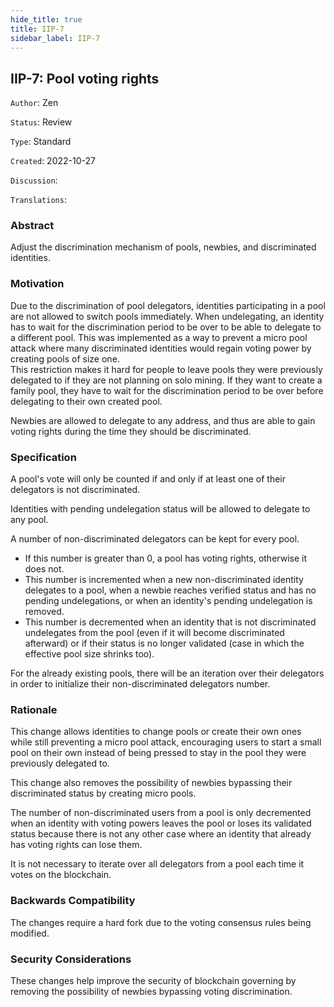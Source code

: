 ```yaml
---
hide_title: true
title: IIP-7
sidebar_label: IIP-7
---
```


## IIP-7: Pool voting rights

`Author`: Zen

`Status`: Review

`Type`: Standard

`Created`: 2022-10-27

`Discussion`: 

`Translations`: 

### Abstract

Adjust the discrimination mechanism of pools, newbies, and discriminated identities.

### Motivation

Due to the discrimination of pool delegators, identities participating in a pool are not allowed to switch pools immediately. When undelegating, an identity has to wait for the discrimination period to be over to be able to delegate to a different pool. This was implemented as a way to prevent a micro pool attack where many discriminated identities would regain voting power by creating pools of size one.   
This restriction makes it hard for people to leave pools they were previously delegated to if they are not planning on solo mining. If they want to create a family pool, they have to wait for the discrimination period to be over before delegating to their own created pool.

Newbies are allowed to delegate to any address, and thus are able to gain voting rights during the time they should be discriminated.

### Specification

A pool's vote will only be counted if and only if at least one of their delegators is not discriminated.

Identities with pending undelegation status will be allowed to delegate to any pool.

A number of non-discriminated delegators can be kept for every pool.
- If this number is greater than 0, a pool has voting rights, otherwise it does not.  
- This number is incremented when a new non-discriminated identity delegates to a pool, when a newbie reaches verified status and has no pending undelegations, or when an identity's pending undelegation is removed.
- This number is decremented when an identity that is not discriminated undelegates from the pool (even if it will become discriminated afterward) or if their status is no longer validated (case in which the effective pool size shrinks too).

For the already existing pools, there will be an iteration over their delegators in order to initialize their non-discriminated delegators number.

### Rationale

This change allows identities to change pools or create their own ones while still preventing a micro pool attack, encouraging users to start a small pool on their own instead of being pressed to stay in the pool they were previously delegated to.

This change also removes the possibility of newbies bypassing their discriminated status by creating micro pools.

The number of non-discriminated users from a pool is only decremented when an identity with voting powers leaves the pool or loses its validated status because there is not any other case where an identity that already has voting rights can lose them.

It is not necessary to iterate over all delegators from a pool each time it votes on the blockchain.

### Backwards Compatibility

The changes require a hard fork due to the voting consensus rules being modified.

### Security Considerations

These changes help improve the security of blockchain governing by removing the possibility of newbies bypassing voting discrimination.
